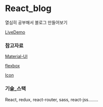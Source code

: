 # React_blog

열심히 공부해서 블로그 만들어보기

[LiveDemo](https://6249wwq6nr.codesandbox.io/ 'codesandbox')

### 참고자료

[Material-UI](https://material-ui.com/ 'material-ui')

[flexbox](https://wit.nts-corp.com/2018/07/27/5274/ 'flexbox')

[Icon](https://material.io/tools/icons/?style=baseline/ 'Icon')

### 기술\_스택

React, redux, react-router, sass, react-jss........
